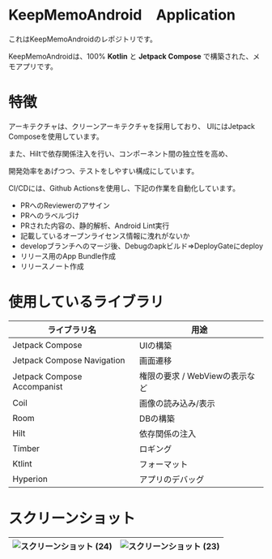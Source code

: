 # KeepMemoAndroid　Application
これはKeepMemoAndroidのレポジトリです。

KeepMemoAndroidは、100% **Kotlin** と **Jetpack Compose** で構築された、メモアプリです。

# 特徴
アーキテクチャは、クリーンアーキテクチャを採用しており、
UIにはJetpack Composeを使用しています。

また、Hiltで依存関係注入を行い、コンポーネント間の独立性を高め、

開発効率をあげつつ、テストをしやすい構成にしています。

CI/CDには、Github Actionsを使用し、下記の作業を自動化しています。

- PRへのReviewerのアサイン
- PRへのラベルづけ
- PRされた内容の、静的解析、Android Lint実行
- 記載しているオープンライセンス情報に洩れがないか
- developブランチへのマージ後、Debugのapkビルド⇒DeployGateにdeploy
- リリース用のApp Bundle作成
- リリースノート作成

# 使用しているライブラリ

|  ライブラリ名  |  用途  |
| ---- | ---- |
|  Jetpack Compose  |  UIの構築  |
|  Jetpack Compose Navigation  |  画面遷移  |
|  Jetpack Compose Accompanist  |  権限の要求 / WebViewの表示など  |
|Coil|画像の読み込み/表示|
|Room|DBの構築|
|Hilt|依存関係の注入|
|Timber|ロギング|
|Ktlint|フォーマット|
|Hyperion|アプリのデバッグ|

# スクリーンショット

|![スクリーンショット (24)](https://user-images.githubusercontent.com/37167834/184625222-df564616-ce0e-4f32-ae9b-b50a32e306ab.png)|![スクリーンショット (23)](https://user-images.githubusercontent.com/37167834/184625246-e88966ee-bbc8-4440-ac8c-38728ca206e9.png)|
---|---|
